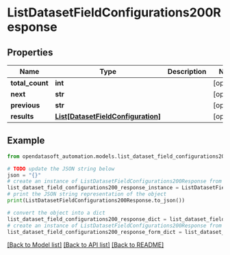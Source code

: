 # ListDatasetFieldConfigurations200Response


## Properties

Name | Type | Description | Notes
------------ | ------------- | ------------- | -------------
**total_count** | **int** |  | [optional] 
**next** | **str** |  | [optional] 
**previous** | **str** |  | [optional] 
**results** | [**List[DatasetFieldConfiguration]**](DatasetFieldConfiguration.md) |  | [optional] 

## Example

```python
from opendatasoft_automation.models.list_dataset_field_configurations200_response import ListDatasetFieldConfigurations200Response

# TODO update the JSON string below
json = "{}"
# create an instance of ListDatasetFieldConfigurations200Response from a JSON string
list_dataset_field_configurations200_response_instance = ListDatasetFieldConfigurations200Response.from_json(json)
# print the JSON string representation of the object
print(ListDatasetFieldConfigurations200Response.to_json())

# convert the object into a dict
list_dataset_field_configurations200_response_dict = list_dataset_field_configurations200_response_instance.to_dict()
# create an instance of ListDatasetFieldConfigurations200Response from a dict
list_dataset_field_configurations200_response_form_dict = list_dataset_field_configurations200_response.from_dict(list_dataset_field_configurations200_response_dict)
```
[[Back to Model list]](../README.md#documentation-for-models) [[Back to API list]](../README.md#documentation-for-api-endpoints) [[Back to README]](../README.md)


